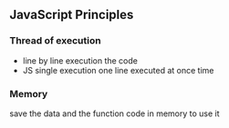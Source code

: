 ## JavaScript Principles

### Thread of execution
- line by line execution the code
- JS single execution one line executed at once time

### Memory
save the data and the function code in memory to use it

  
